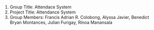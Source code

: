1. Group Title: Attendace System
2. Project Title: Attendance System
3. Group Members: Francis Adrian R. Colobong, Alyssa Javier, Benedict Bryan Montances, Julian Furigay, Rinoa Manansala
